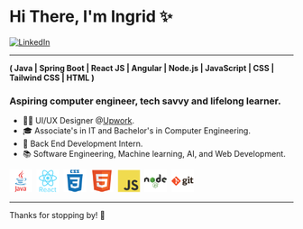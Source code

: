 # Hi There, I'm Ingrid ✨

[![LinkedIn](https://custom-icon-badges.demolab.com/badge/LinkedIn-0A66C2?logo=linkedin-white&logoColor=fff)](https://www.linkedin.com/in/s-ingrid/)

---

  **( Java | Spring Boot | React JS | Angular | Node.js | JavaScript | CSS | Tailwind CSS | HTML )**

### Aspiring computer engineer, tech savvy and lifelong learner. <br />
- 👩‍💻 UI/UX Designer @[Upwork](https://www.upwork.com).
- 🎓 Associate's in IT and Bachelor's in Computer Engineering.
- 🚀 Back End Development Intern.
- 📚 Software Engineering, Machine learning, AI, and Web Development.


<div>
    <img src="https://github.com/devicons/devicon/blob/master/icons/java/java-original-wordmark.svg" title="Java" alt="Java" width="40" height="40"/>&nbsp;
    <img src="https://github.com/devicons/devicon/blob/master/icons/react/react-original-wordmark.svg" title="React" alt="React" width="40" height="40"/>&nbsp;
    <img src="https://github.com/devicons/devicon/blob/master/icons/css3/css3-plain-wordmark.svg"  title="CSS3" alt="CSS" width="40" height="40"/>&nbsp;
    <img src="https://github.com/devicons/devicon/blob/master/icons/html5/html5-original.svg" title="HTML5" alt="HTML" width="40" height="40"/>&nbsp;
    <img src="https://github.com/devicons/devicon/blob/master/icons/javascript/javascript-original.svg" title="JavaScript" alt="JavaScript" width="40" height="40"/>&nbsp;
    <img src="https://github.com/devicons/devicon/blob/master/icons/nodejs/nodejs-original-wordmark.svg" title="NodeJS" alt="NodeJS" width="40" height="40"/>&nbsp;
    <img src="https://github.com/devicons/devicon/blob/master/icons/git/git-original-wordmark.svg" title="Git" **alt="Git" width="40" height="40"/>
  </div>

---
Thanks for stopping by! 👋
